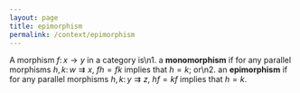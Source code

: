 ```yaml
---
layout: page
title: epimorphism
permalink: /context/epimorphism
---
```

A morphism $f \colon x \to y$ in a category is\n1. a **monomorphism** if for any parallel morphisms $h,k \colon w \rightrightarrows x$, $fh = fk$ implies that $h=k$; or\n2. an **epimorphism** if for any parallel morphisms $h,k \colon y \rightrightarrows z$, $hf=kf$ implies that $h=k$.
